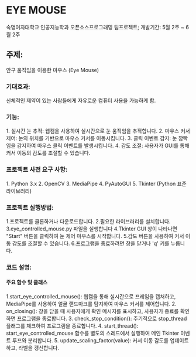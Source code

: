 # EYE MOUSE

숙명여자대학교 인공지능학과 오픈소스프로그래밍 팀프로젝트;
개발기간: 5월 2주 ~ 6월 2주

<h2>주제:</h2>
안구 움직임을 이용한 마우스 (Eye Mouse)
<h3>기대효과:</h3>
신체적인 제약이 있는 사람들에게 자유로운 컴퓨터 사용을 가능하게 함.

<h3>기능:</h3> 
1. 실시간 눈 추적: 웹캠을 사용하여 실시간으로 눈 움직임을 추적합니다.
2. 마우스 커서 제어: 눈의 위치를 기반으로 마우스 커서를 이동시킵니다.
3. 클릭 이벤트 감지: 눈 깜빡임을 감지하여 마우스 클릭 이벤트를 발생시킵니다.
4. 감도 조절: 사용자가 GUI를 통해 커서 이동의 감도를 조절할 수 있습니다.

<h3>프로젝트 사전 요구 사항:</h3>
1. Python 3.x
2. OpenCV
3. MediaPipe
4. PyAutoGUI
5. Tkinter (Python 표준 라이브러리)

<h3>프로젝트 실행방법:</h3>
1.프로젝트를 클론하거나 다운로드합니다.
2.필요한 라이브러리를 설치합니다.
3.eye_controlled_mouse.py 파일을 실행합니다
4.Tkinter GUI 창이 나타나면 "Start" 버튼을 클릭하여 눈 제어 마우스를 시작합니다.
5.감도 버튼을 사용하여 커서 이동 감도를 조절할 수 있습니다.
6.프로그램을 종료하려면 창을 닫거나 'q' 키를 누릅니다.

<h3>코드 설명:</h3>
<h4>주요 함수 및 클래스</h4>
1.start_eye_controlled_mouse(): 웹캠을 통해 실시간으로 프레임을 캡처하고, MediaPipe를 사용하여 얼굴 랜드마크를 탐지하여 마우스 커서를 제어합니다.
2. on_closing(): 창을 닫을 때 사용자에게 확인 메시지를 표시하고, 사용자가 종료를 확인하면 프로그램을 종료합니다.
3. check_stop_condition(): 주기적으로 stop_thread 플래그를 체크하여 프로그램을 종료합니다.
4. start_thread(): start_eye_controlled_mouse 함수를 별도의 스레드에서 실행하여 메인 Tkinter 이벤트 루프와 분리합니다.
5. update_scaling_factor(value): 커서 이동 감도를 업데이트하고, 라벨을 갱신합니다.
